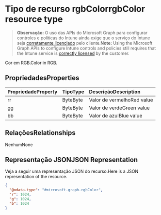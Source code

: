 # <a name="rgbcolor-resource-type"></a><span data-ttu-id="ae103-101">Tipo de recurso rgbColor</span><span class="sxs-lookup"><span data-stu-id="ae103-101">rgbColor resource type</span></span>

> <span data-ttu-id="ae103-102">**Observação:** O uso das APIs do Microsoft Graph para configurar controles e políticas do Intune ainda exige que o serviço do Intune seja [corretamente licenciado](https://go.microsoft.com/fwlink/?linkid=839381) pelo cliente.</span><span class="sxs-lookup"><span data-stu-id="ae103-102">**Note:** Using the Microsoft Graph APIs to configure Intune controls and policies still requires that the Intune service is [correctly licensed](https://go.microsoft.com/fwlink/?linkid=839381) by the customer.</span></span>

<span data-ttu-id="ae103-103">Cor em RGB.</span><span class="sxs-lookup"><span data-stu-id="ae103-103">Color in RGB.</span></span>
## <a name="properties"></a><span data-ttu-id="ae103-104">Propriedades</span><span class="sxs-lookup"><span data-stu-id="ae103-104">Properties</span></span>
|<span data-ttu-id="ae103-105">Propriedade</span><span class="sxs-lookup"><span data-stu-id="ae103-105">Property</span></span>|<span data-ttu-id="ae103-106">Tipo</span><span class="sxs-lookup"><span data-stu-id="ae103-106">Type</span></span>|<span data-ttu-id="ae103-107">Descrição</span><span class="sxs-lookup"><span data-stu-id="ae103-107">Description</span></span>|
|:---|:---|:---|
|<span data-ttu-id="ae103-108">r</span><span class="sxs-lookup"><span data-stu-id="ae103-108">r</span></span>|<span data-ttu-id="ae103-109">Byte</span><span class="sxs-lookup"><span data-stu-id="ae103-109">Byte</span></span>|<span data-ttu-id="ae103-110">Valor de vermelho</span><span class="sxs-lookup"><span data-stu-id="ae103-110">Red value</span></span>|
|<span data-ttu-id="ae103-111">g</span><span class="sxs-lookup"><span data-stu-id="ae103-111">g</span></span>|<span data-ttu-id="ae103-112">Byte</span><span class="sxs-lookup"><span data-stu-id="ae103-112">Byte</span></span>|<span data-ttu-id="ae103-113">Valor de verde</span><span class="sxs-lookup"><span data-stu-id="ae103-113">Green value</span></span>|
|<span data-ttu-id="ae103-114">b</span><span class="sxs-lookup"><span data-stu-id="ae103-114">b</span></span>|<span data-ttu-id="ae103-115">Byte</span><span class="sxs-lookup"><span data-stu-id="ae103-115">Byte</span></span>|<span data-ttu-id="ae103-116">Valor de azul</span><span class="sxs-lookup"><span data-stu-id="ae103-116">Blue value</span></span>|

## <a name="relationships"></a><span data-ttu-id="ae103-117">Relações</span><span class="sxs-lookup"><span data-stu-id="ae103-117">Relationships</span></span>
<span data-ttu-id="ae103-118">Nenhum</span><span class="sxs-lookup"><span data-stu-id="ae103-118">None</span></span>
## <a name="json-representation"></a><span data-ttu-id="ae103-119">Representação JSON</span><span class="sxs-lookup"><span data-stu-id="ae103-119">JSON Representation</span></span>
<span data-ttu-id="ae103-120">Veja a seguir uma representação JSON do recurso.</span><span class="sxs-lookup"><span data-stu-id="ae103-120">Here is a JSON representation of the resource.</span></span>
<!-- {
  "blockType": "resource",
  "keyProperty": "id",
  "@odata.type": "microsoft.graph.rgbColor"
}
-->
``` json
{
  "@odata.type": "#microsoft.graph.rgbColor",
  "r": 1024,
  "g": 1024,
  "b": 1024
}
```



